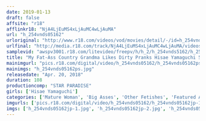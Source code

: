 ```yaml
---
date: 2019-01-13
draft: false
affsite: "r18"
afflinkr18: "NjA4LjEuMS4xLjAuMC4wLjAuMA"
url: "h_254vnds05162"
urloriginal: "http://www.r18.com/videos/vod/movies/detail/-/id=h_254vnds05162"
urlfinal: "http://media.r18.com/track/NjA4LjEuMS4xLjAuMC4wLjAuMA/videos/vod/movies/detail/-/id=h_254vnds05162"
samplevid: "awspv3001.r18.com/litevideo/freepv/h/h_2/h_254vnds5162/h_254vnds5162_dmb_w.mp4"
title: "My Fat-Ass Country Grandma Likes Dirty Pranks Hisae Yamaguchi 58 Years Old"
mainimgurl: "pics.r18.com/digital/video/h_254vnds05162/h_254vnds05162ps.jpg"
mainimgs: "h_254vnds05162ps.jpg"
releasedate: "Apr. 20, 2018"
duration: 108
productioncomp: "STAR PARADISE"
girls: ['Hisae Yamaguchi']
categories: ['Mature Woman', 'Big Asses', 'Other Fetishes', 'Featured Actress', 'Pranks', 'Sex Toys', 'Hi-Def']
imgurls: ['pics.r18.com/digital/video/h_254vnds05162/h_254vnds05162jp-1.jpg', 'pics.r18.com/digital/video/h_254vnds05162/h_254vnds05162jp-2.jpg', 'pics.r18.com/digital/video/h_254vnds05162/h_254vnds05162jp-3.jpg', 'pics.r18.com/digital/video/h_254vnds05162/h_254vnds05162jp-4.jpg', 'pics.r18.com/digital/video/h_254vnds05162/h_254vnds05162jp-5.jpg', 'pics.r18.com/digital/video/h_254vnds05162/h_254vnds05162jp-6.jpg', 'pics.r18.com/digital/video/h_254vnds05162/h_254vnds05162jp-7.jpg', 'pics.r18.com/digital/video/h_254vnds05162/h_254vnds05162jp-8.jpg', 'pics.r18.com/digital/video/h_254vnds05162/h_254vnds05162jp-9.jpg', 'pics.r18.com/digital/video/h_254vnds05162/h_254vnds05162jp-10.jpg', 'pics.r18.com/digital/video/h_254vnds05162/h_254vnds05162jp-11.jpg', 'pics.r18.com/digital/video/h_254vnds05162/h_254vnds05162jp-12.jpg', 'pics.r18.com/digital/video/h_254vnds05162/h_254vnds05162jp-13.jpg', 'pics.r18.com/digital/video/h_254vnds05162/h_254vnds05162jp-14.jpg', 'pics.r18.com/digital/video/h_254vnds05162/h_254vnds05162jp-15.jpg', 'pics.r18.com/digital/video/h_254vnds05162/h_254vnds05162jp-16.jpg', 'pics.r18.com/digital/video/h_254vnds05162/h_254vnds05162jp-17.jpg', 'pics.r18.com/digital/video/h_254vnds05162/h_254vnds05162jp-18.jpg', 'pics.r18.com/digital/video/h_254vnds05162/h_254vnds05162jp-19.jpg', 'pics.r18.com/digital/video/h_254vnds05162/h_254vnds05162jp-20.jpg']
imgs: ['h_254vnds05162jp-1.jpg', 'h_254vnds05162jp-2.jpg', 'h_254vnds05162jp-3.jpg', 'h_254vnds05162jp-4.jpg', 'h_254vnds05162jp-5.jpg', 'h_254vnds05162jp-6.jpg', 'h_254vnds05162jp-7.jpg', 'h_254vnds05162jp-8.jpg', 'h_254vnds05162jp-9.jpg', 'h_254vnds05162jp-10.jpg', 'h_254vnds05162jp-11.jpg', 'h_254vnds05162jp-12.jpg', 'h_254vnds05162jp-13.jpg', 'h_254vnds05162jp-14.jpg', 'h_254vnds05162jp-15.jpg', 'h_254vnds05162jp-16.jpg', 'h_254vnds05162jp-17.jpg', 'h_254vnds05162jp-18.jpg', 'h_254vnds05162jp-19.jpg', 'h_254vnds05162jp-20.jpg']
---
```

